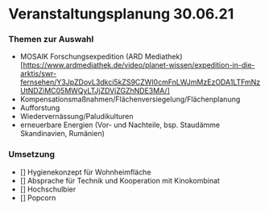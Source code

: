 # Veranstaltungsplanung 30.06.21

### Themen zur Auswahl
- MOSAIK Forschungsexpedition (ARD Mediathek)[https://www.ardmediathek.de/video/planet-wissen/expedition-in-die-arktis/swr-fernsehen/Y3JpZDovL3dkci5kZS9CZWl0cmFnLWJmMzEzODA1LTFmNzUtNDZiMC05MWQyLTJjZDVjZGZhNDE3MA/]
- Kompensationsmaßnahmen/Flächenversiegelung/Flächenplanung
- Aufforstung
- Wiedervernässung/Paludikulturen
- erneuerbare Energien (Vor- und Nachteile, bsp. Staudämme Skandinavien, Rumänien) 


### Umsetzung
- [] Hygienekonzept für Wohnheimfläche
- [] Absprache für Technik und Kooperation mit Kinokombinat
- [] Hochschulbier
- [] Popcorn